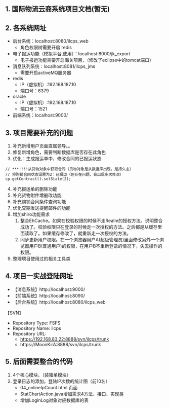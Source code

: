 ## 1. 国际物流云商系统项目文档(暂无)

## 2. 各系统网址

- 后台系统：localhost:8080/ilcps_web
	- 角色权限树需要开启 redis
- 电子报运功能（模拟平台,使用）：localhost:8000/jk_export
	- 电子报运功能需要开启海关项目，（修改了eclipse中的tomcat端口）
- 消息队列系统：localhost:8081/ilcps_jms
	- 需要开启activeMQ服务器
- redis
	- IP（虚拟机）:192.168.187.10
	- 端口号：6379
- oracle
  - IP（虚拟机）:192.168.187.10
  - 端口号：1521
- 前端系统：localhost:9000/

## 3. 项目需要补充的问题

1. 补充新增用户页面直属领导。。
2. 修复新增角色，需要判断数据库是否存在此角色
3. 优化：生成报运单中，修改合同的已报运状态

```
// ***!!!!从货物对象中获取合同（货物对象是从数据库出现，是持久态）
// 将购销合同状态设置为2：已报运（但存在问题，会出现多次修改）
cp.getContract().setState(2);
```

4. 补充报运单的删除功能
5. 补充货物附件增删改功能
6. 补充购销合同条件查询功能
7. 优化交期发送提醒邮件的功能
8. 增加shiro功能需求
    1. 整合EhCache。如果在校验权限的时候不走Realm的授权方法。说明整合成功了。校验权限只在登录的时候走一次授权的方法。之后都是从缓存里面读取了。如果缓存修改了，就重新走一次授权的方法。
    2. 同步更新用户权限。在一个浏览器用户A(超级管理员)里面修改另外一个浏览器用户B(普通用户)的权限，在用户B不重新登录的情况下，失去操作的权限。
9. 整理项目使用过的相关工具类

## 4. 项目一实战登陆网址

- 【消息系统】http://localhost:9000/
- 【前端系统】http://localhost:8090/
- 【后台系统】http://localhost:8080/ilcps_web

【SVN】

- Repository Type: FSFS
- Repository Name: ilcps
- Repository URL:
    - https://192.168.83.22:8888/svn/ilcps/trunk
    - https://MoonKirA:8888/svn/ilcps/trunk

## 5. 后面需要整合的代码

1. 4个核心模块，（装箱单模块）
2. 登录日志的添加，登陆IP次数的统计图（前10名）
	- 04_onlineIpCount.html 页面
	- StatChartAction.java增加需求4方法、接口、实现类
	- 增加LoginLog对象对应数据库的表
